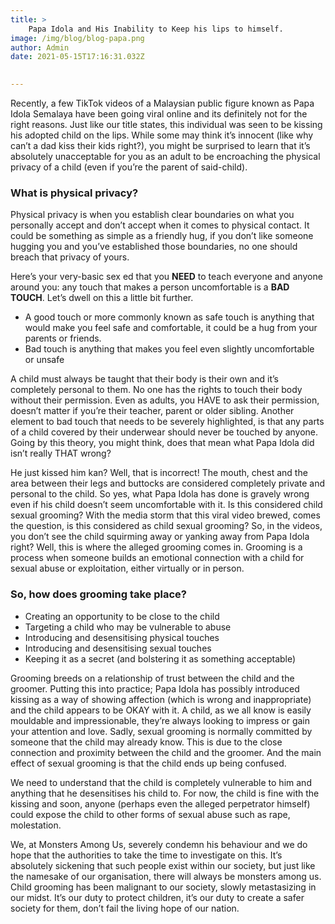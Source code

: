 ```yaml
---
title: >
    Papa Idola and His Inability to Keep his lips to himself.
image: /img/blog/blog-papa.png
author: Admin
date: 2021-05-15T17:16:31.032Z
     

---
```


Recently, a few TikTok videos of a Malaysian public figure known as Papa Idola Semalaya have been going viral online and its definitely not for the right reasons. Just like our title states, this individual was seen to be kissing his adopted child on the lips. While some may think it’s innocent (like why can’t a dad kiss their kids right?), you might be surprised to learn that it’s absolutely unacceptable for you as an adult to be encroaching the physical privacy of a child (even if you’re the parent of said-child).

### What is physical privacy?
Physical privacy is when you establish clear boundaries on what you personally accept and
don’t accept when it comes to physical contact. It could be something as simple as a friendly
hug, if you don’t like someone hugging you and you’ve established those boundaries, no one
should breach that privacy of yours.


Here’s your very-basic sex ed that you **NEED** to teach everyone and anyone around you: any
touch that makes a person uncomfortable is a **BAD TOUCH**. Let’s dwell on this a little bit
further.


-  A good touch or more commonly known as safe touch is anything that would make you feel safe and comfortable, it could be a hug from your parents or friends.
-  Bad touch is anything that makes you feel even slightly uncomfortable or unsafe


A child must always be taught that their body is their own and it’s completely personal to them. No one has the rights to touch their body without their permission. Even as adults, you HAVE to ask their permission, doesn’t matter if you’re their teacher, parent or older sibling. Another element to bad touch that needs to be severely highlighted, is that any parts of a child covered by their underwear should never be touched by anyone. Going by this theory, you might think, does that mean what Papa Idola did isn’t really THAT wrong?


He just kissed him kan? Well, that is incorrect! The mouth, chest and the area between their legs and buttocks are considered completely private and personal to the child. So yes, what Papa Idola has done is gravely wrong even if his child doesn’t seem uncomfortable with it. Is this considered child sexual grooming? With the media storm that this viral video brewed, comes the question, is this considered as child sexual grooming? So, in the videos, you don’t see the child squirming away or yanking away from Papa Idola right? Well, this is where the alleged grooming comes in. Grooming is a process when someone builds an emotional connection with a child for sexual abuse or exploitation, either virtually or in person.


### So, how does grooming take place?

-  Creating an opportunity to be close to the child
-  Targeting a child who may be vulnerable to abuse
-  Introducing and desensitising physical touches
-  Introducing and desensitising sexual touches
-  Keeping it as a secret (and bolstering it as something acceptable)

Grooming breeds on a relationship of trust between the child and the groomer. Putting this into practice; Papa Idola has possibly introduced kissing as a way of showing affection (which is wrong and inappropriate) and the child appears to be OKAY with it. A child, as we all know is easily mouldable and impressionable, they’re always looking to impress or gain your attention and love. Sadly, sexual grooming is normally committed by someone that the child may already know. This is due to the close connection and proximity between the child and the groomer. And the main effect of sexual grooming is that the child ends up being confused.

We need to understand that the child is completely vulnerable to him and anything that he desensitises his child to. For now, the child is fine with the kissing and soon, anyone (perhaps even the alleged perpetrator himself) could expose the child to other forms of sexual abuse such as rape, molestation.

We, at Monsters Among Us, severely condemn his behaviour and we do hope that the authorities to take the time to investigate on this. It’s absolutely sickening that such people exist within our society, but just like the namesake of our organisation, there will always be monsters among us. Child grooming has been malignant to our society, slowly metastasizing in our midst. It’s our duty to protect children, it’s our duty to create a safer society for them, don’t fail the living hope of our nation.
